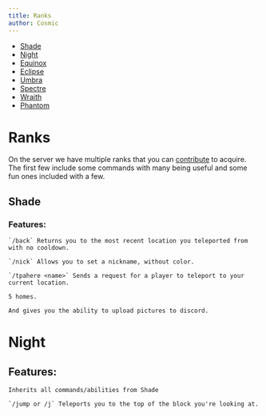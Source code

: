```yaml
---
title: Ranks
author: Cosmic
---
```


- [Shade](#Shade)
- [Night](#Night)
- [Equinox](#Equinox)
- [Eclipse](#Eclipse)
- [Umbra](#Umbra)
- [Spectre](#Spectre)
- [Wraith](#Wraith)
- [Phantom](#Phantom)

# Ranks

On the server we have multiple ranks that you can [contribute](https://shop.shadownode.ca/) to acquire. \
The first few include some commands with many being useful and some fun ones included with a few.

## Shade

### Features:

	`/back` Returns you to the most recent location you teleported from with no cooldown. 

	`/nick` Allows you to set a nickname, without color. 

	`/tpahere <name>` Sends a request for a player to teleport to your current location. 

	5 homes. 

	And gives you the ability to upload pictures to discord.

# Night

## Features:

	Inherits all commands/abilities from Shade
	
	`/jump or /j` Teleports you to the top of the block you're looking at.
	
	
	
